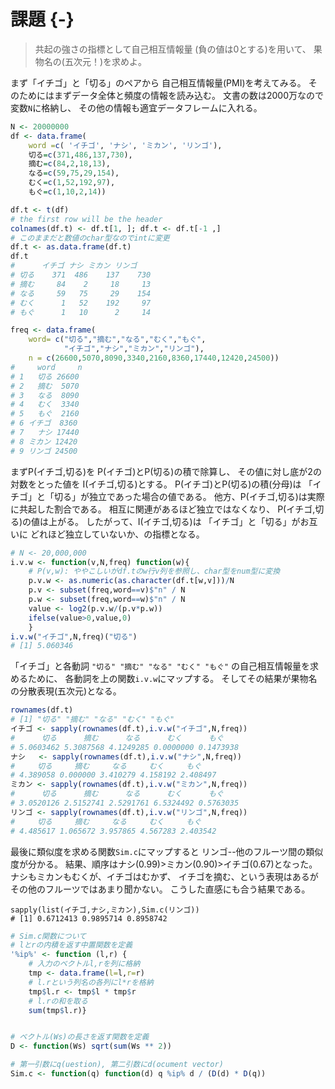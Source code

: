 # 課題 {-}

> 共起の強さの指標として自己相互情報量
> (負の値は0とする)を用いて、
> 果物名の(五次元！)を求めよ。

まず「イチゴ」と「切る」のペアから
自己相互情報量(PMI)を考えてみる。
そのためにはまずデータ全体と頻度の情報を読み込む。
文書の数は2000万なので変数`N`に格納し、
その他の情報も適宜データフレームに入れる。

```r
N <- 20000000
df <- data.frame(
    word =c( 'イチゴ', 'ナシ', 'ミカン', 'リンゴ'),
    切る=c(371,486,137,730),
    摘む=c(84,2,18,13),
    なる=c(59,75,29,154),
    むく=c(1,52,192,97),
    もぐ=c(1,10,2,14))

df.t <- t(df)
# the first row will be the header
colnames(df.t) <- df.t[1, ]; df.t <- df.t[-1 ,]
# このままだと数値のchar型なのでintに変更
df.t <- as.data.frame(df.t)
df.t
#      イチゴ ナシ ミカン リンゴ
# 切る    371  486    137    730
# 摘む     84    2     18     13
# なる     59   75     29    154
# むく      1   52    192     97
# もぐ      1   10      2     14

freq <- data.frame(
    word= c("切る","摘む","なる","むく","もぐ",
            "イチゴ","ナシ","ミカン","リンゴ"),
    n = c(26600,5070,8090,3340,2160,8360,17440,12420,24500))
#     word     n
# 1   切る 26600
# 2   摘む  5070
# 3   なる  8090
# 4   むく  3340
# 5   もぐ  2160
# 6 イチゴ  8360
# 7   ナシ 17440
# 8 ミカン 12420
# 9 リンゴ 24500
```

まずP(イチゴ,切る)を
P(イチゴ)とP(切る)の積で除算し、
その値に対し底が2の対数をとった値を
I(イチゴ,切る)とする。
P(イチゴ)とP(切る)の積(分母)は
「イチゴ」と「切る」が独立であった場合の値である。
他方、P(イチゴ,切る)は実際に共起した割合である。
相互に関連があるほど独立ではなくなり、
P(イチゴ,切る)の値は上がる。
したがって、I(イチゴ,切る)は
「イチゴ」と「切る」がお互いに
どれほど独立していないか、の指標となる。

```r
# N <- 20,000,000
i.v.w <- function(v,N,freq) function(w){
    # P(v,w): ややこしいがdf.tのw行v列を参照し、char型をnum型に変換
    p.v.w <- as.numeric(as.character(df.t[w,v]))/N
    p.v <- subset(freq,word==v)$"n" / N
    p.w <- subset(freq,word==w)$"n" / N
    value <- log2(p.v.w/(p.v*p.w))
    ifelse(value>0,value,0)
    }
i.v.w("イチゴ",N,freq)("切る")
# [1] 5.060346
```

「イチゴ」と各動詞 `"切る" "摘む" "なる" "むく" "もぐ"`
の自己相互情報量を求めるために、
各動詞を上の関数`i.v.w`にマップする。
そしてその結果が果物名の分散表現(五次元)となる。

```r
rownames(df.t)
# [1] "切る" "摘む" "なる" "むく" "もぐ"
イチゴ <- sapply(rownames(df.t),i.v.w("イチゴ",N,freq))
#      切る      摘む      なる      むく      もぐ 
# 5.0603462 5.3087568 4.1249285 0.0000000 0.1473938 
ナシ   <- sapply(rownames(df.t),i.v.w("ナシ",N,freq))
#     切る     摘む     なる     むく     もぐ 
# 4.389058 0.000000 3.410279 4.158192 2.408497 
ミカン <- sapply(rownames(df.t),i.v.w("ミカン",N,freq))
#      切る      摘む      なる      むく      もぐ 
# 3.0520126 2.5152741 2.5291761 6.5324492 0.5763035 
リンゴ <- sapply(rownames(df.t),i.v.w("リンゴ",N,freq))
#     切る     摘む     なる     むく     もぐ 
# 4.485617 1.065672 3.957865 4.567283 2.403542 
```

最後に類似度を求める関数`Sim.c`にマップすると
リンゴ--他のフルーツ間の類似度が分かる。
結果、順序はナシ(0.99)>ミカン(0.90)>イチゴ(0.67)となった。
ナシもミカンもむくが、イチゴはむかず、
イチゴを摘む、という表現はあるがその他のフルーツではあまり聞かない。
こうした直感にも合う結果である。

```{r}
sapply(list(イチゴ,ナシ,ミカン),Sim.c(リンゴ))
# [1] 0.6712413 0.9895714 0.8958742
```


```r
# Sim.c関数について
# lとrの内積を返す中置関数を定義
'%ip%' <- function (l,r) {
    # 入力のベクトルl,rを列に格納
    tmp <- data.frame(l=l,r=r)
    # l.rという列名の各列にl*rを格納
    tmp$l.r <- tmp$l * tmp$r 
    # l.rの和を取る
    sum(tmp$l.r)}


# ベクトル(Ws)の長さを返す関数を定義
D <- function(Ws) sqrt(sum(Ws ** 2))

# 第一引数にq(uestion), 第二引数にd(ocument vector)
Sim.c <- function(q) function(d) q %ip% d / (D(d) * D(q))
```

